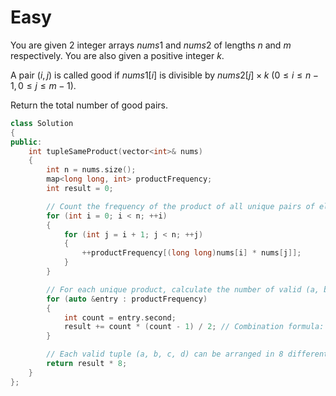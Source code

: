 # Easy

You are given 2 integer arrays $nums1$ and $nums2$ of lengths $n$ and $m$ respectively. You are also given a positive integer $k$.

A pair $(i, j)$ is called good if $nums1[i]$ is divisible by $nums2[j] \times k$ ($0 \leq i \leq n - 1, 0 \leq j \leq m - 1$).

Return the total number of good pairs.

```cpp
class Solution
{
public:
    int tupleSameProduct(vector<int>& nums)
    {
        int n = nums.size();
        map<long long, int> productFrequency;
        int result = 0;

        // Count the frequency of the product of all unique pairs of elements
        for (int i = 0; i < n; ++i)
        {
            for (int j = i + 1; j < n; ++j)
            {
                ++productFrequency[(long long)nums[i] * nums[j]];
            }
        }

        // For each unique product, calculate the number of valid (a, b, c, d) tuples
        for (auto &entry : productFrequency)
        {
            int count = entry.second;
            result += count * (count - 1) / 2; // Combination formula: C(n,2) = n * (n-1) / 2
        }

        // Each valid tuple (a, b, c, d) can be arranged in 8 different ways
        return result * 8;
    }
};
```
